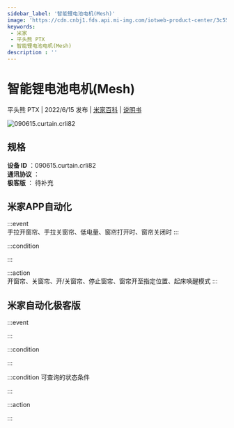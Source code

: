 ```yaml
---
sidebar_label: '智能锂电池电机(Mesh)'
image: 'https://cdn.cnbj1.fds.api.mi-img.com/iotweb-product-center/3c557257ef4e35962daaf62975bcbf29_1651822822910.png?GalaxyAccessKeyId=AKVGLQWBOVIRQ3XLEW&Expires=9223372036854775807&Signature=mTQLYudpda2LKB3FE76wvjtAvyU='
keywords: 
 - 米家
 - 平头熊 PTX
 - 智能锂电池电机(Mesh)
description : ''
---
```

# 智能锂电池电机(Mesh)

平头熊 PTX | 2022/6/15 发布 | [米家百科](https://home.mi.com/webapp/content/baike/product/index.html?model=090615.curtain.crli82) | [说明书](https://home.mi.com/views/introduction.html?model=090615.curtain.crli82&region=cn)

![090615.curtain.crli82](https://cdn.cnbj1.fds.api.mi-img.com/iotweb-product-center/3c557257ef4e35962daaf62975bcbf29_1651822822910.png?GalaxyAccessKeyId=AKVGLQWBOVIRQ3XLEW&Expires=9223372036854775807&Signature=mTQLYudpda2LKB3FE76wvjtAvyU=)

## 规格  
> 
**设备 ID** ：090615.curtain.crli82  
**通讯协议** ：  
**极客版**  ： 待补充 


## 米家APP自动化  

:::event  
手拉开窗帘、手拉关窗帘、低电量、窗帘打开时、窗帘关闭时
:::

:::condition  

:::

:::action   
开窗帘、关窗帘、开/关窗帘、停止窗帘、窗帘开至指定位置、起床唤醒模式
:::

## 米家自动化极客版  

:::event  

:::

:::condition  

:::

:::condition 可查询的状态条件  

:::

:::action  

:::

        
